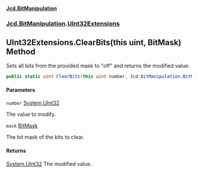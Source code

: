 #### [Jcd.BitManipulation](index 'index')

### [Jcd.BitManipulation](Jcd.BitManipulation 'Jcd.BitManipulation').[UInt32Extensions](Jcd.BitManipulation.UInt32Extensions 'Jcd.BitManipulation.UInt32Extensions')

## UInt32Extensions.ClearBits(this uint, BitMask) Method

Sets all bits from the provided mask to "off" and returns the modified value.

```csharp
public static uint ClearBits(this uint number, Jcd.BitManipulation.BitMask mask);
```

#### Parameters

<a name='Jcd.BitManipulation.UInt32Extensions.ClearBits(thisuint,Jcd.BitManipulation.BitMask).number'></a>

`number` [System.UInt32](https://docs.microsoft.com/en-us/dotnet/api/System.UInt32 'System.UInt32')

The value to modify.

<a name='Jcd.BitManipulation.UInt32Extensions.ClearBits(thisuint,Jcd.BitManipulation.BitMask).mask'></a>

`mask` [BitMask](Jcd.BitManipulation.BitMask 'Jcd.BitManipulation.BitMask')

The bit mask of the bits to clear.

#### Returns

[System.UInt32](https://docs.microsoft.com/en-us/dotnet/api/System.UInt32 'System.UInt32')
The modified value.